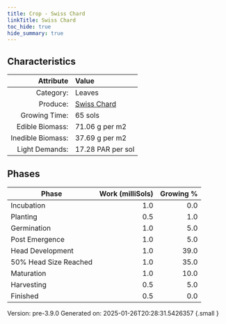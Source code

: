```yaml
---
title: Crop - Swiss Chard
linkTitle: Swiss Chard
toc_hide: true
hide_summary: true
---
```


## Characteristics

| Attribute      | Value |
|--------:|:------|
|Category:|Leaves|
|Produce:|[Swiss Chard](/docs/definitions/resource/swiss-chard)|
|Growing Time:|65 sols|
|Edible Biomass:|71.06 g per m2|
|Inedible Biomass:|37.69 g per m2|
|Light Demands:|17.28 PAR per sol|

## Phases

| Phase           | Work (milliSols) | Growing % |
|-----------|------:|--------:|
|Incubation|1.0|0.0|
|Planting|0.5|1.0|
|Germination|1.0|5.0|
|Post Emergence|1.0|5.0|
|Head Development|1.0|39.0|
|50% Head Size Reached|1.0|35.0|
|Maturation|1.0|10.0|
|Harvesting|0.5|5.0|
|Finished|0.5|0.0|

Version: pre-3.9.0 Generated on: 2025-01-26T20:28:31.5426357
{.small }